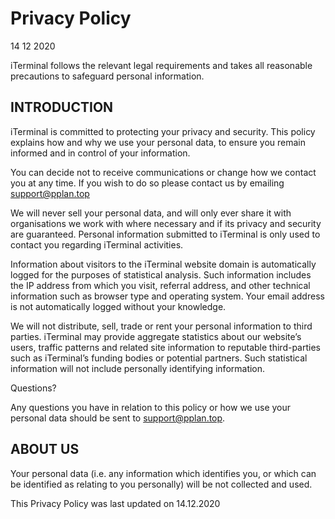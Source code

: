 # Privacy Policy
14 12 2020

iTerminal follows the relevant legal requirements and takes all reasonable precautions to safeguard personal information.

## INTRODUCTION
iTerminal is committed to protecting your privacy and security. This policy explains how and why we use your personal data, to ensure you remain informed and in control of your information.

You can decide not to receive communications or change how we contact you at any time. If you wish to do so please contact us by emailing support@pplan.top

We will never sell your personal data, and will only ever share it with organisations we work with where necessary and if its privacy and security are guaranteed. Personal information submitted to iTerminal is only used to contact you regarding iTerminal activities. 

Information about visitors to the iTerminal website domain is automatically logged for the purposes of statistical analysis. Such information includes the IP address from which you visit, referral address, and other technical information such as browser type and operating system. Your email address is not automatically logged without your knowledge.

We will not distribute, sell, trade or rent your personal information to third parties. iTerminal may provide aggregate statistics about our website’s users, traffic patterns and related site information to reputable third-parties such as iTerminal’s funding bodies or potential partners. Such statistical information will not include personally identifying information.

Questions?

Any questions you have in relation to this policy or how we use your personal data should be sent to support@pplan.top.

## ABOUT US
Your personal data (i.e. any information which identifies you, or which can be identified as relating to you personally) will be not collected and used.

This Privacy Policy was last updated on 14.12.2020
